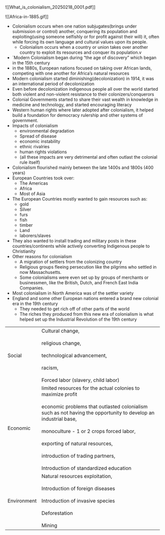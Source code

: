 ![[What_is_colonialism_20250218_0001.pdf]]

![[Africa-in-1885.gif]]

- Colonialism occurs when one nation subjugates(brings under submission or control) another, conquering its population and exploiting(using someone selfishly or for profit against their will) it, often while forcing its own language and cultural values upon its people.
    - Colonialism occurs when a country or union takes over another country to exploit its resources and conquer its population.v
- `Modern Colonialism began during “the age of discovery” which began in the 15th century
- in the 1880s, European nations focused on taking over African lands, competing with one another for Africa’s natural resources
- Modern colonialism started diminishing(decolonization) in 1914, it was an international period of decolonization
- Even before decolonization indigenous people all over the world started both violent and non-violent resistance to their colonizers/conquerors
- Colonial Governments started to share their vast wealth in knowledge in medicine and technology, and started encouraging literacy
- Western human rights where later adopted after colonialism, it helped build a foundation for democracy rulership and other systems of government.
- Impacts of colonialism
    - environmental degradation
    - Spread of disease
    - economic instability
    - ethnic rivalries
    - human rights violations
    - (all these impacts are very detrimental and often outlast the colonial rule itself)
- Colonialism flourished mainly between the late 1400s and 1800s (400 years)
- European Countries took over:
    - The Americas
    - Africa
    - Most of Asia
- The European Countries mostly wanted to gain resources such as:
    - gold
    - Silver
    - furs
    - fish
    - timber
    - Land
    - laborers/slaves
- They also wanted to install trading and military posts in these countries/continents while actively converting Indigenous people to Christianity
- Other reasons for colonialism
    - A migration of settlers from the colonizing country
    - Religious groups fleeing persecution like the pilgrims who settled in now Massachusetts.
    - Some colonialisms were even set up by groups of merchants or businessmen, like the British, Dutch, and French East India Companies.
- Most colonialism in North America was of the settler variety
- England and some other European nations entered a brand new colonial era in the 19th century
    - They needed to get rich off of other parts of the world
    - The riches they produced from this new era of colonialism is what helped set up the Industrial Revolution of the 19th century

|   |   |
|---|---|
|Social|Cultural change,  <br>  <br>religious change,  <br>  <br>technological advancement,  <br>  <br>racism,  <br>  <br>Forced labor (slavery, child labor)|
|Economic|limited resources for the actual colonies to maximize profit  <br>  <br>economic problems that outlasted colonialism such as not having the opportunity to develop an industrial base,  <br>  <br>monoculture - 1 or 2 crops forced labor,  <br>  <br>exporting of natural resources,  <br>  <br>introduction of trading partners,  <br>  <br>Introduction of standardized education|
|Environment|Natural resources exploitation,  <br>  <br>Introduction of foreign diseases  <br>  <br>Introduction of invasive species  <br>  <br>Deforestation  <br>  <br>Mining|